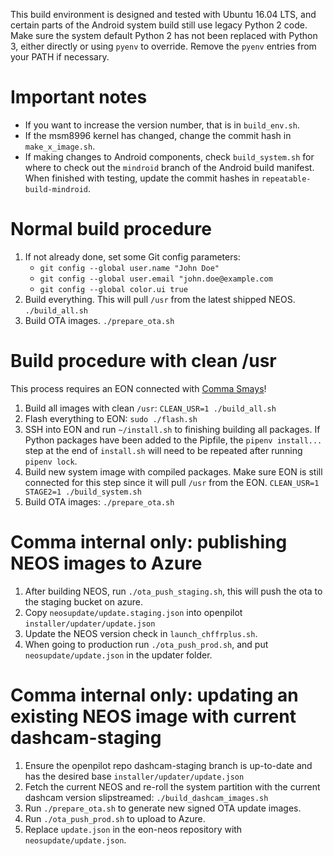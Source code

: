 This build environment is designed and tested with Ubuntu 16.04 LTS, and
certain parts of the Android system build still use legacy Python 2 code.
Make sure the system default Python 2 has not been replaced with Python 3,
either directly or using `pyenv` to override. Remove the `pyenv` entries
from your PATH if necessary.

# Important notes
- If you want to increase the version number, that is in `build_env.sh`.
- If the msm8996 kernel has changed, change the commit hash in `make_x_image.sh`.
- If making changes to Android components, check `build_system.sh` for where to
  check out the `mindroid` branch of the Android build manifest. When finished
  with testing, update the commit hashes in `repeatable-build-mindroid`.

# Normal build procedure
1. If not already done, set some Git config parameters:
   - `git config --global user.name "John Doe"`
   - `git config --global user.email "john.doe@example.com`
   - `git config --global color.ui true`
2. Build everything. This will pull `/usr` from the latest shipped NEOS. `./build_all.sh`
3. Build OTA images. `./prepare_ota.sh`

# Build procedure with clean /usr
This process requires an EON connected with [Comma Smays](https://comma.ai/shop/products/comma-smays-adapter)!
1. Build all images with clean `/usr`: `CLEAN_USR=1 ./build_all.sh`
2. Flash everything to EON: `sudo ./flash.sh`
3. SSH into EON and run `~/install.sh` to finishing building all packages. If
Python packages have been added to the Pipfile, the `pipenv install...` step at the
end of `install.sh` will need to be repeated after running `pipenv lock`.
4. Build new system image with compiled packages. Make sure EON is still connected for this step since it will pull `/usr` from the EON. `CLEAN_USR=1 STAGE2=1 ./build_system.sh`
5. Build OTA images: `./prepare_ota.sh`

# Comma internal only: publishing NEOS images to Azure

1. After building NEOS, run `./ota_push_staging.sh`, this will push the ota to the staging bucket on azure.
2. Copy `neosupdate/update.staging.json` into openpilot `installer/updater/update.json`
3. Update the NEOS version check in `launch_chffrplus.sh`.
4. When going to production run `./ota_push_prod.sh`, and put `neosupdate/update.json` in the updater folder.

# Comma internal only: updating an existing NEOS image with current dashcam-staging

1. Ensure the openpilot repo dashcam-staging branch is up-to-date and has the desired base `installer/updater/update.json`
2. Fetch the current NEOS and re-roll the system partition with the current dashcam version slipstreamed: `./build_dashcam_images.sh`
3. Run `./prepare_ota.sh` to generate new signed OTA update images.
4. Run `./ota_push_prod.sh` to upload to Azure.
5. Replace `update.json` in the eon-neos repository with `neosupdate/update.json`.

